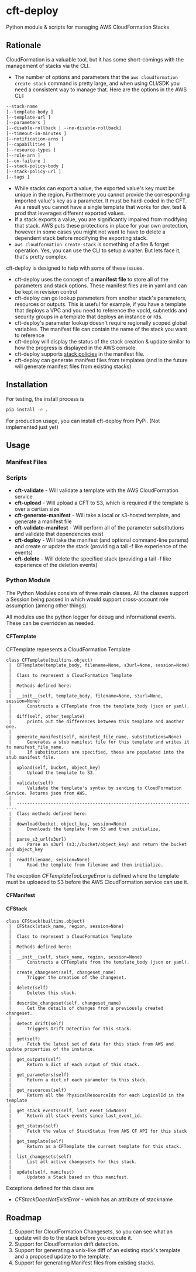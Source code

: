 # cft-deploy
Python module & scripts for managing AWS CloudFormation Stacks

## Rationale

CloudFormation is a valuable tool, but it has some short-comings with the management of stacks via the CLI.

* The number of options and parameters that the `aws cloudformation create-stack` command is pretty large, and when using CLI/SDK you need a consistent way to manage that. Here are the options in the AWS CLI:

```Bash
--stack-name
[--template-body ]
[--template-url ]
[--parameters ]
[--disable-rollback | --no-disable-rollback]
[--timeout-in-minutes ]
[--notification-arns ]
[--capabilities ]
[--resource-types ]
[--role-arn ]
[--on-failure ]
[--stack-policy-body ]
[--stack-policy-url ]
[--tags ]
```

* While stacks can export a value, the exported value's key must be unique in the region. Furthermore you cannot provide the corresponding imported value's key as a parameter. It must be hard-coded in the CFT. As a result you cannot have a single template that works for dev, test & prod that leverages different exported values.
* If a stack exports a value, you are significantly impaired from modifying that stack. AWS puts these protections in place for your own protection, however in some cases you might not want to have to delete a dependent stack before modifying the exporting stack.
* ```aws cloudformation create-stack``` is something of a fire & forget operation. Yes, you can use the CLI to setup a waiter. But lets face it, that's pretty complex.


cft-deploy is designed to help with some of these issues.

* cft-deploy uses the concept of a **manifest file** to store all of the parameters and stack options. These manifest files are in yaml and can be kept in revision control
* cft-deploy can go lookup parameters from another stack's parameters, resources or outputs. This is useful for example, if you have a template that deploys a VPC and you need to reference the vpcId, subnetIds and security groups in a template that deploys an instance or rds.
* cft-deploy's parameter lookup doesn't require regionally scoped global variables. The manifest file can contain the name of the stack you want to reference
* cft-deploy will display the status of the stack creation & update similar to how the progress is displayed in the AWS console.
* cft-deploy supports [stack policies](http://docs.aws.amazon.com/AWSCloudFormation/latest/UserGuide/protect-stack-resources.html#stack-policy-reference) in the manifest file.
* cft-deploy can generate manifest files from templates (and in the future will generate manifest files from existing stacks)


## Installation

For testing, the install process is
```bash
pip install -e .
```

For production usage, you can install cft-deploy from PyPi. (Not implemented just yet)

## Usage

### Manifest Files

### Scripts

* **cft-validate** - Will validate a template with the AWS CloudFormation service
* **cft-upload** - Will upload a CFT to S3, which is required if the template is over a certian size
* **cft-generate-manifest** - Will take a local or s3-hosted template, and generate a manifest file
* **cft-validate-manifest** - Will perform all of the parameter substitutions and validate that dependencies exist
* **cft-deploy** - Will take the manifest (and optional command-line params) and create or update the stack (providing a tail -f like experience of the events)
* **cft-delete** - Will delete the specified stack (providing a tail -f like experience of the deletion events)


### Python Module

The Python Modules consists of three main classes. All the classes support a Session being passed in which would support cross-account role assumption (among other things).

All modules use the python logger for debug and informational events. These can be overridden as needed.

#### CFTemplate
CFTemplate represents a CloudFormation Template

    class CFTemplate(builtins.object)
     |  CFTemplate(template_body, filename=None, s3url=None, session=None)
     |
     |  Class to represent a CloudFormation Template
     |
     |  Methods defined here:
     |
     |  __init__(self, template_body, filename=None, s3url=None, session=None)
     |      Constructs a CFTemplate from the template_body (json or yaml).
     |
     |  diff(self, other_template)
     |      prints out the differences between this template and another one.
     |
     |  generate_manifest(self, manifest_file_name, substitutions=None)
     |      Generates a stub manifest file for this template and writes it to manifest_file_name.
     |      If substitutions are specified, these are populated into the stub manifest file.
     |
     |  upload(self, bucket, object_key)
     |      Upload the template to S3.
     |
     |  validate(self)
     |      Validate the template's syntax by sending to CloudFormation Service. Returns json from AWS.
     |
     |  ----------------------------------------------------------------------
     |  Class methods defined here:
     |
     |  download(bucket, object_key, session=None)
     |      Downloads the template from S3 and then initialize.
     |
     |  parse_s3_url(s3url)
     |      Parse an s3url (s3://bucket/object_key) and return the bucket and object_key
     |
     |  read(filename, session=None)
     |      Read the template from filename and then initialize.

The exception *CFTemplateTooLargeError* is defined where the template must be uploaded to S3 before the AWS CloudFormation service can use it.

#### CFManifest

#### CFStack

    class CFStack(builtins.object)
     |  CFStack(stack_name, region, session=None)
     |
     |  Class to represent a CloudFormation Template
     |
     |  Methods defined here:
     |
     |  __init__(self, stack_name, region, session=None)
     |      Constructs a CFTemplate from the template_body (json or yaml).
     |
     |  create_changeset(self, changeset_name)
     |      Trigger the creation of the changeset.
     |
     |  delete(self)
     |      Deletes this stack.
     |
     |  describe_changeset(self, changeset_name)
     |      Get the details of changes from a previously created changeset.
     |
     |  detect_drift(self)
     |      Triggers Drift Detection for this stack.
     |
     |  get(self)
     |      Fetch the latest set of data for this stack from AWS and update properties of the instance.
     |
     |  get_outputs(self)
     |      Return a dict of each output of this stack.
     |
     |  get_parameters(self)
     |      Return a dict of each parameter to this stack.
     |
     |  get_resources(self)
     |      Return all the PhysicalResourceIds for each LogicalId in the template
     |
     |  get_stack_events(self, last_event_id=None)
     |      Return all stack events since last_event_id.
     |
     |  get_status(self)
     |      Fetch the value of StackStatus from AWS CF API for this stack
     |
     |  get_template(self)
     |      Return as a CFTemplate the current template for this stack.
     |
     |  list_changesets(self)
     |      List all active changesets for this stack.
     |
     |  update(self, manifest)
     |      Updates a Stack based on this manifest.

Exceptions defined for this class are
* *CFStackDoesNotExistError* - which has an attribute of stackname

## Roadmap

1. Support for CloudFormation Changesets, so you can see what an update will do to the stack before you execute it.
3. Support for CloudFormation drift detection.
4. Support for generating a unix-like diff of an existing stack's template and a proposed update to the template.
2. Support for generating Manifest files from existing stacks.

